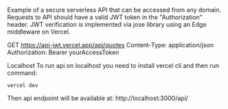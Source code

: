 Example of a secure serverless API that can be accessed from any domain. Requests to API should have a valid JWT token in the "Authorization" header. JWT verification is implemented via jose library using an Edge middleware on Vercel.

GET https://api-jwt.vercel.app/api/quotes
Content-Type: application/json
Authorization: Bearer yourAccessToken


Localhost
To run api on localhost you need to install vercel cli and then run command:
````
vercel dev
````
Then api endpoint will be available at: http://localhost:3000/api/
